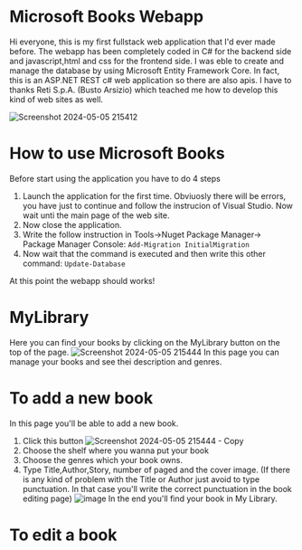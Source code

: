 # Microsoft Books Webapp
Hi everyone, this is my first fullstack web application that I'd ever made before.
The webapp has been completely coded in C# for the backend side and javascript,html and css for the frontend side.
I was eble to create and manage the database by using Microsoft Entity Framework Core. In fact, this is an ASP.NET REST c# web application so there are also apis.
I have to thanks Reti S.p.A. (Busto Arsizio) which teached me how to develop this kind of web sites as well.

![Screenshot 2024-05-05 215412](https://github.com/FullMonkeyy/MicrosoftBooks-WebApplicationProject/assets/144152021/71b45323-6615-4295-9ca6-d8f28396aa50)

# How to use Microsoft Books
Before start using the application you have to do 4 steps
  1. Launch the application for the first time. Obviuosly there will be errors, you have just to continue and follow the instrucion of Visual Studio. Now wait unti the main page of the web site.
  2. Now close the application.
  3. Write the follow instruction in Tools->Nuget Package Manager-> Package Manager Console:
     ``` Add-Migration InitialMigration ```
  4. Now wait that the command is executed and then write this other command:
     ``` Update-Database ```

  At this point the webapp should works!

# MyLibrary
Here you can find your books by clicking on the MyLibrary button on the top of the page.
![Screenshot 2024-05-05 215444](https://github.com/FullMonkeyy/MicrosoftBooks-WebApplicationProject/assets/144152021/6a77db96-efaa-4a04-b501-0e4736dc5bdb)
In this page you can manage your books and see thei description and genres.

# To add a new book
In this page you'll be able to add a new book.
  1. Click this button
     ![Screenshot 2024-05-05 215444 - Copy](https://github.com/FullMonkeyy/MicrosoftBooks-WebApplicationProject/assets/144152021/f3bf7837-ef60-4f0a-9a8d-d631fb11f303)
  2. Choose the shelf where you wanna put your book
  3. Choose the genres which your book owns.
  4. Type Title,Author,Story, number of paged and the cover image. (If there is any kind of problem with the Title or Author just avoid to type punctuation. In that case you'll write the correct punctuation in the book editing page)
     ![image](https://github.com/FullMonkeyy/MicrosoftBooks-WebApplicationProject/assets/144152021/39515466-6f16-4020-8f26-6422f642f744)
In the end you'll find your book in My Library.

# To edit a book

  
